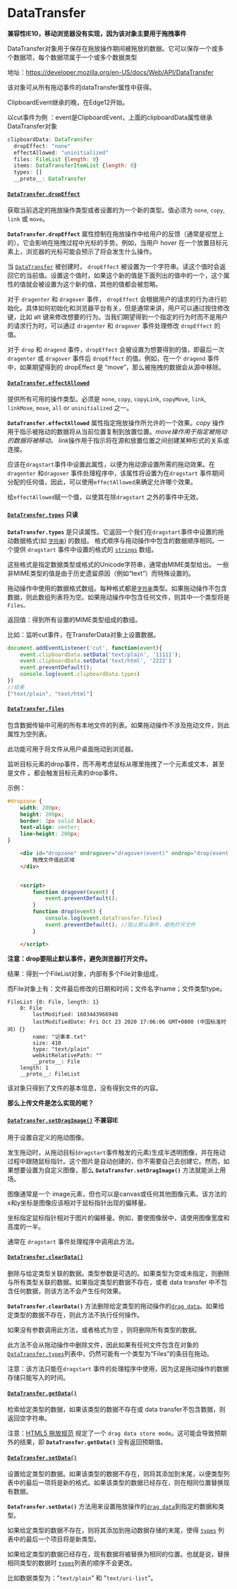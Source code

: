 # DataTransfer

**兼容性IE10，移动浏览器没有实现，因为该对象主要用于拖拽事件**

DataTransfer对象用于保存在拖放操作期间被拖放的数据。它可以保存一个或多个数据项，每个数据项属于一个或多个数据类型

地址：https://developer.mozilla.org/en-US/docs/Web/API/DataTransfer



该对象可从所有拖动事件的dataTransfer属性中获得。



ClipboardEvent继承的晚，在Edge12开始。



以cut事件为例 ：event是ClipboardEvent，上面的clipboardData属性继承DataTransfer对象

```js
clipboardData: DataTransfer
  dropEffect: "none"
  effectAllowed: "uninitialized"
  files: FileList {length: 0}
  items: DataTransferItemList {length: 0}
  types: []
  __proto__: DataTransfer
```

#### [`DataTransfer.dropEffect`](https://developer.mozilla.org/zh-CN/docs/Web/API/DataTransfer/dropEffect)

获取当前选定的拖放操作类型或者设置的为一个新的类型。值必须为  `none`, `copy`, `link` 或 `move`。

**`DataTransfer.dropEffect`** 属性控制在拖放操作中给用户的反馈（通常是视觉上的）。它会影响在拖拽过程中光标的手势。例如，当用户 hover 在一个放置目标元素上，浏览器的光标可能会预示了将会发生什么操作。

当 [`DataTransfer`](https://developer.mozilla.org/zh-CN/docs/Web/API/DataTransfer) 被创建时， `dropEffect` 被设置为一个字符串。读这个值时会返回它的当前值。设置这个值时，如果这个新的值是下面列出的值中的一个，这个属性的值就会被设置为这个新的值，其他的值都会被忽略。

对于 `dragenter` 和 `dragover` 事件， `dropEffect` 会根据用户的请求的行为进行初始化。具体如何初始化和浏览器平台有关，但是通常来讲，用户可以通过按住修改键，比如 alt 键来修改想要的行为。当我们期望得到一个指定的行为时而不是用户的请求行为时，可以通过 `dragenter` 和 `dragover` 事件处理修改 `dropEffect` 的值。

对于 `drop` 和 `dragend` 事件，`dropEffect` 会被设置为想要得到的值，即最后一次 `dragenter` 或 `dragover` 事件后 `dropEffect` 的值。例如，在一个 `dragend` 事件中，如果期望得到的 dropEffect 是 “move”，那么被拖拽的数据会从源中移除。

#### [`DataTransfer.effectAllowed`](https://developer.mozilla.org/zh-CN/docs/Web/API/DataTransfer/effectAllowed)

提供所有可用的操作类型。必须是  `none`, `copy`, `copyLink`, `copyMove`, `link`, `linkMove`, `move`, `all` or `uninitialized` 之一。

**`DataTransfer.effectAllowed`** 属性指定拖放操作所允许的一个效果。*copy* 操作用于指示被拖动的数据将从当前位置复制到放置位置。*move操作用于指定被拖动的数据将被移动。 link*操作用于指示将在源和放置位置之间创建某种形式的关系或连接。

应该在`dragstart`事件中设置此属性，以便为拖动源设置所需的拖动效果。在 `dragenter` 和`dragover` 事件处理程序中，该属性将设置为在`dragstart` 事件期间分配的任何值，因此，可以使用`effectAllowed`来确定允许哪个效果。

给`effectAllowed`赋一个值，以使其在除`dragstart` 之外的事件中无效。



#### [`DataTransfer.types`](https://developer.mozilla.org/zh-CN/docs/Web/API/DataTransfer/types) 只读

**`DataTransfer.types`** 是只读属性。它返回一个我们在`dragstart`事件中设置的拖动数据格式(如 [`字符串`](https://developer.mozilla.org/zh-CN/docs/Web/API/DOMString)) 的数组。 格式顺序与拖动操作中包含的数据顺序相同。一个提供 `dragstart` 事件中设置的格式的 [`strings`](https://developer.mozilla.org/zh-CN/docs/Web/API/DOMString) 数组。

这些格式是指定数据类型或格式的Unicode字符串，通常由MIME类型给出。 一些非MIME类型的值是由于历史遗留原因（例如“text”）而特殊设置的。

拖动操作中使用的数据格式数组。每种格式都是[`字符串`](https://developer.mozilla.org/zh-CN/docs/Web/API/DOMString)类型。如果拖动操作不包含数据，则此数组列表将为空。如果拖动操作中包含任何文件，则其中一个类型将是`Files。`

返回值：得到所有设置的MIME类型组成的数组。

比如：监听cut事件，在TransferData对象上设置数据。

```js
document.addEventListener('cut', function(event){
    event.clipboardData.setData('text/plain', '11111');
    event.clipboardData.setData('text/html', '2222')
    event.preventDefault();
    console.log(event.clipboardData.types)
})
//结果
["text/plain", "text/html"]
```

#### [`DataTransfer.files`](https://developer.mozilla.org/zh-CN/docs/Web/API/DataTransfer/files)

包含数据传输中可用的所有本地文件的列表。如果拖动操作不涉及拖动文件，则此属性为空列表。

此功能可用于将文件从用户桌面拖动到浏览器。

监听目标元素的drop事件，而不用考虑鼠标从哪里拖拽了一个元素或文本，甚至是文件 。都会触发目标元素的drop事件。

示例：

```css
#dropzone {
    width: 200px;
    height: 200px;
    border: 1px solid black;
    text-align: center;
    line-height: 200px;
}
```

```html
    <div id="dropzone" ondragover="dragover(event)" ondrop="drop(event)">
        拖拽文件值此区域
    </div>


    <script>
        function dragover(event) {
            event.preventDefault();
        }
        function drop(event) {
            console.log(event.dataTransfer.files)
            event.preventDefault(); //阻止默认事件，避免打开文件
        }

    </script>
```

**注意：drop要阻止默认事件，避免浏览器打开文件。**

结果：得到一个FileList对象，内部有多个File对象组成，

而File对象上有：文件最后修改的日期和时间；文件名字name；文件类型type。

```
FileList {0: File, length: 1}
	0: File
        lastModified: 1603443966948
        lastModifiedDate: Fri Oct 23 2020 17:06:06 GMT+0800 (中国标准时间) {}
        name: "记事本.txt"
        size: 410
        type: "text/plain"
        webkitRelativePath: ""
        __proto__: File
    length: 1
    __proto__: FileList
```

该对象只得到了文件的基本信息，没有得到文件的内容。

**那么上传文件是怎么实现的呢？**



#### [`DataTransfer.setDragImage()`](https://developer.mozilla.org/zh-CN/docs/Web/API/DataTransfer/setDragImage)  不兼容IE

用于设置自定义的拖动图像。

发生拖动时，从拖动目标(`dragstart`事件触发的元素)生成半透明图像，并在拖动过程中跟随鼠标指针。这个图片是自动创建的，你不需要自己去创建它。然而，如果想要设置为自定义图像，那么 **`DataTransfer.setDragImage()`** 方法就能派上用场。

图像通常是一个 image元素，但也可以是canvas或任何其他图像元素。该方法的x和y坐标是图像应该相对于鼠标指针出现的偏移量。

坐标指定鼠标指针相对于图片的偏移量。例如，要使图像居中，请使用图像宽度和高度的一半。

通常在 `dragstart` 事件处理程序中调用此方法。



#### [`DataTransfer.clearData()`](https://developer.mozilla.org/zh-CN/docs/Web/API/DataTransfer/clearData)

删除与给定类型关联的数据。类型参数是可选的。如果类型为空或未指定，则删除与所有类型关联的数据。如果指定类型的数据不存在，或者 data transfer 中不包含任何数据，则该方法不会产生任何效果。

**`DataTransfer.clearData()`** 方法删除给定类型的拖动操作的[`drag data`](https://developer.mozilla.org/zh-CN/docs/Web/API/DataTransfer)。如果给定类型的数据不存在，则此方法不执行任何操作。

如果没有参数调用此方法，或者格式为空 ，则将删除所有类型的数据。

此方法不会从拖动操作中删除文件，因此如果有任何文件包含在对象的[`DataTransfer.types`](https://developer.mozilla.org/zh-CN/docs/Web/API/DataTransfer/types)列表中，仍然可能有一个类型为“Files”的条目在拖动。

注意：该方法只能在`dragstart` 事件的处理程序中使用，因为这是拖动操作的数据存储只能写入的时间。



#### [`DataTransfer.getData()`](https://developer.mozilla.org/zh-CN/docs/Web/API/DataTransfer/getData)

检索给定类型的数据，如果该类型的数据不存在或 data transfer不包含数据，则返回空字符串。

注意：[HTML5 拖放规范](https://www.w3.org/TR/2011/WD-html5-20110113/dnd.html#drag-data-store-mode) 规定了一个 `drag data store mode`。这可能会导致预期外的结果，即 **`DataTransfer.getData()`** 没有返回预期值。



#### [`DataTransfer.setData()`](https://developer.mozilla.org/zh-CN/docs/Web/API/DataTransfer/setData) 

设置给定类型的数据。如果该类型的数据不存在，则将其添加到末尾，以便类型列表中的最后一项将是新的格式。如果该类型的数据已经存在，则在相同位置替换现有数据。

**`DataTransfer.setData()`** 方法用来设置拖放操作的[`drag data`](https://developer.mozilla.org/zh-CN/docs/Web/API/DataTransfer)到指定的数据和类型。

如果给定类型的数据不存在，则将其添加到拖动数据存储的末尾，使得 [`types`](https://developer.mozilla.org/zh-CN/docs/Web/API/DataTransfer/types) 列表中的最后一个项目将是新类型。

如果给定类型的数据已经存在，现有数据将被替换为相同的位置。也就是说，替换相同类型的数据时 [`types`](https://developer.mozilla.org/zh-CN/docs/Web/API/DataTransfer/types)列表的顺序不会更改。

比如数据类型为："`text/plain`" 和 "`text/uri-list`"。


